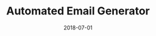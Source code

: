 ---
title: Automated Email Generator
description: "The automated email generator targets an email provider with low-security captchas to generate numerous email addresses. The bot is driven with Selenium. The captchas are solved using a polynomial regression tool developed with the Scikit-learn library in Python."
date: 2018-07-01
image: email-generator.png
---